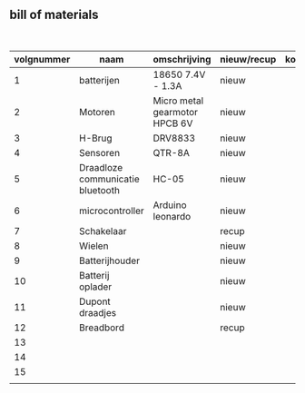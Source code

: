 ## bill of materials
<br />

|volgnummer|naam|omschrijving|nieuw/recup|kostprijs/stuk|aantal|subtotaal|
|----------|----|------------|-----------|--------------|------|---------|
|         1|  batterijen  |  18650 7.4V - 1.3A          |  nieuw         |              |  2    |         |
|         2|  Motoren  |  Micro metal gearmotor HPCB 6V          |  nieuw         |              |   2   |         |
|         3|  H-Brug  |   DRV8833         |     nieuw      |              |  1    |         |
|         4|   Sensoren |  QTR-8A          |    nieuw       |              |  1    |         |
|         5| Draadloze communicatie bluetooth   |   HC-05         |     nieuw      |              |  1    |         |
|         6|  microcontroller  |   Arduino leonardo         |   nieuw        |              |   1   |         |
|         7|  Schakelaar  |            |   recup        |              |  1    |         |
|         8|  Wielen  |            |    nieuw       |              |  2    |         |
|         9| Batterijhouder   |            |     nieuw      |              |  1    |         |
|        10|  Batterij oplader  |            |   nieuw        |              |  1    |         |
|        11|  Dupont draadjes  |            |    nieuw       |              |  1    |         |
|        12|  Breadbord  |            |    recup       |              |  1    |         |
|        13|    |            |           |              |      |         |
|        14|    |            |           |              |      |         |
|        15|    |            |           |              |      |         |
|          |    |            |           |              |      |         |

